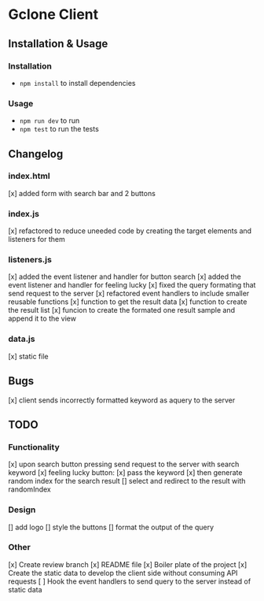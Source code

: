 # Gclone Client

## Installation & Usage

### Installation
* ```npm install``` to install dependencies 

### Usage
* ```npm run dev``` to run 
* ```npm test``` to run the tests

## Changelog

### index.html
[x] added form with search bar and 2 buttons 

### index.js
[x] refactored to reduce uneeded code by creating the target elements and listeners for them


### listeners.js
[x] added the event listener and handler for button search
[x] added the event listener and handler for feeling lucky
[x] fixed the query formating that send request to the server
[x] refactored event handlers to include smaller reusable functions
[x] function to get the result data
[x] function to create the result list
[x] funcion to create the formated one result sample and append it to the view

### data.js
[x] static file 

## Bugs
[x] client sends incorrectly formatted keyword as aquery to the server


## TODO
### Functionality 
[x] upon search button pressing send request to the server with search keyword
[x] feeling lucky button: 
    [x] pass the keyword 
    [x] then generate random index for the search result
    [] select and redirect to the result with randomIndex

### Design 
[] add logo
[] style the buttons
[] format the output of the query

### Other
[x] Create review branch
[x] README file
[x] Boiler plate of the project 
[x] Create the static data to develop the client side without consuming API requests
[ ] Hook the event handlers to send query to the server instead of static data
